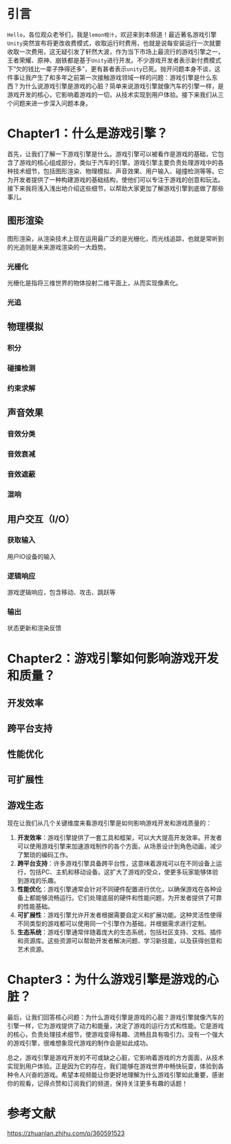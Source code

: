 # 引言

`Hello`，各位观众老爷们，我是`lemon橙汁`，欢迎来到本频道！最近著名游戏引擎`Unity`突然宣布将更改收费模式，收取运行时费用，也就是说每安装运行一次就要收取一次费用，这无疑引发了轩然大波，作为当下市场上最流行的游戏引擎之一，王者荣耀、原神、崩铁都是基于`Unity`进行开发。不少游戏开发者表示新付费模式下“欠的钱比一辈子挣得还多”，更有甚者表示`unity`已死。抛开问题本身不谈，这件事让我产生了和多年之前第一次接触游戏领域一样的问题：游戏引擎是什么东西？为什么说游戏引擎是游戏的心脏？简单来说游戏引擎就像汽车的引擎一样，是游戏开发的核心，它影响着游戏的一切，从技术实现到用户体验。接下来我们从三个问题来进一步深入问题本身。

# Chapter1：什么是游戏引擎？

首先，让我们了解一下游戏引擎是什么。游戏引擎可以被看作是游戏的基础，它包含了游戏的核心组成部分，类似于汽车的引擎。游戏引擎主要负责处理游戏中的各种技术细节，包括图形渲染、物理模拟、声音效果、用户输入、碰撞检测等等。它为开发者提供了一种构建游戏的基础结构，使他们可以专注于游戏的创意和玩法。接下来我将浅入浅出地介绍这些细节，以帮助大家更加了解游戏引擎到底做了那些事儿。

## 图形渲染

图形渲染，从渲染技术上现在运用最广泛的是光栅化，而光线追踪，也就是常听到的光追则是未来游戏渲染的一大趋势。

### 光栅化

光栅化是指将三维世界的物体投射二维平面上，从而实现像素化。

### 光追

## 物理模拟

### 积分

### 碰撞检测

### 约束求解

## 声音效果

### 音效分类

### 音效衰减

### 音效遮蔽

### 混响

## 用户交互（I/O）

### 获取输入

用户IO设备的输入

### 逻辑响应

游戏逻辑响应，包含移动、攻击、跳跃等

### 输出

状态更新和渲染反馈

# Chapter2：游戏引擎如何影响游戏开发和质量？

## 开发效率

## 跨平台支持

## 性能优化

## 可扩展性

## 游戏生态

现在让我们从几个关键维度来看游戏引擎是如何影响游戏开发和游戏质量的：

1. **开发效率**：游戏引擎提供了一套工具和框架，可以大大提高开发效率。开发者可以使用游戏引擎来加速游戏制作的各个方面，从场景设计到角色动画，减少了繁琐的编码工作。
2. **跨平台支持**：许多游戏引擎具备跨平台性，这意味着游戏可以在不同设备上运行，包括PC、主机和移动设备。这扩大了游戏的受众，使更多玩家能够体验到游戏的乐趣。
3. **性能优化**：游戏引擎通常会针对不同硬件配置进行优化，以确保游戏在各种设备上都能够流畅运行。它们处理底层的硬件和性能问题，为开发者提供了可靠的性能基础。
4. **可扩展性**：游戏引擎允许开发者根据需要自定义和扩展功能。这种灵活性使得不同类型的游戏都可以使用同一个引擎作为基础，并根据需求进行定制。
5. **生态系统**：游戏引擎通常伴随着庞大的生态系统，包括社区支持、文档、插件和资源库。这些资源可以帮助开发者解决问题、学习新技能，以及获得创意和艺术资源。

# Chapter3：为什么游戏引擎是游戏的心脏？

最后，让我们回答核心问题：为什么游戏引擎是游戏的心脏？游戏引擎就像汽车的引擎一样，它为游戏提供了动力和能量，决定了游戏的运行方式和性能。它是游戏的核心，负责处理技术细节，使游戏变得有趣、流畅且具有吸引力。没有一个强大的游戏引擎，很难想象现代游戏的制作会是如此成功。

总之，游戏引擎是游戏开发的不可或缺之心脏，它影响着游戏的方方面面，从技术实现到用户体验。正是因为它的存在，我们能够在游戏世界中畅快玩耍，体验到各种令人兴奋的游戏。希望本视频能让你更好地理解为什么游戏引擎如此重要，感谢你的观看，记得点赞和订阅我们的频道，保持关注更多有趣的话题！

# 参考文献

https://zhuanlan.zhihu.com/p/360591523